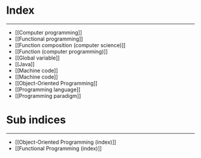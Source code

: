 # Index
---
- [[Computer programming]]
- [[Functional programming]]
- [[Function composition (computer science)]]
- [[Function (computer programming)]]
- [[Global variable]]
- [[Java]]
- [[Machine code]]
- [[Machine code]]
- [[Object-Oriented Programming]]
- [[Programming language]]
- [[Programming paradigm]]

# Sub indices
---
- [[Object-Oriented Programming (index)]]
- [[Functional Programming (index)]]